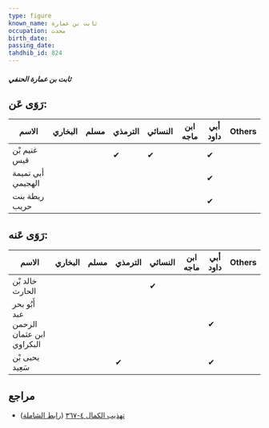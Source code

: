 ```yaml
---
type: figure
known_name: ثابت بن عمارة
occupation: محدث
birth_date:
passing_date:
tahdhib_id: 824
---
```

##### ثابت بن عمارة الحنفي

## رَوَى عَن:
| الاسم             | البخاري | مسلم | الترمذي | النسائي | ابن ماجه | أبي داود | Others |
| ----------------- | ------- | ---- | ------- | ------- | -------- | -------- | ------ |
| غنيم بْن قيس      |         |      | ✔       | ✔       |          | ✔        |        |
| أبي تميمة الهجيمي |         |      |         |         |          | ✔        |        |
| ريطة بنت حريب     |         |      |         |         |          | ✔        |        |
## رَوَى عَنه:
| الاسم                                   | البخاري | مسلم | الترمذي | النسائي | ابن ماجه | أبي داود | Others |
| --------------------------------------- | ------- | ---- | ------- | ------- | -------- | -------- | ------ |
| خالد بْن الحارث                         |         |      |         | ✔       |          |          |        |
| أَبُو بحر عبد الرحمن ابن عثمان البكراوي |         |      |         |         |          | ✔        |        |
| يحيى بْن سَعِيد                         |         |      | ✔       |         |          | ✔        |        |
## مراجع
- [تهذيب الكمال ٤-٣٦٧](obsidian://open?vault=Tahdhib-al-Kamal&file=Figures/٨٢٤-ثابت%20بن%20عمارة%20الحنفي) ([رابط الشاملة](https://shamela.ws/book/3722/1881))